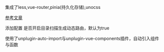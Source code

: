 集成了less,vue-router,pinia(持久化存储),unocss

[参考文章](https://www.yii666.com/blog/6855.html)

添加配置
 是否开启目录扫描生成动态路由，默认为true

 使用了unplugin-auto-import与unplugin-vue-components插件，自动引入组件与函数
